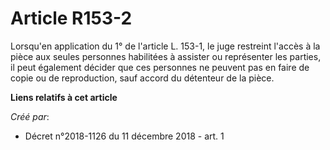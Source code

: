 # Article R153-2

Lorsqu'en application du 1° de l'article L. 153-1, le juge restreint l'accès à la pièce aux seules personnes habilitées à
assister ou représenter les parties, il peut également décider que ces personnes ne peuvent pas en faire de copie ou de
reproduction, sauf accord du détenteur de la pièce.

**Liens relatifs à cet article**

_Créé par_:

  - Décret n°2018-1126 du 11 décembre 2018 - art. 1
